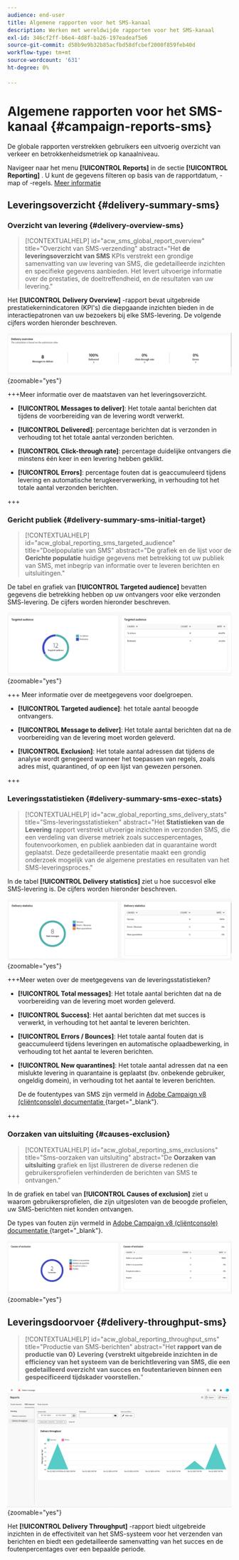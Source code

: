 ```yaml
---
audience: end-user
title: Algemene rapporten voor het SMS-kanaal
description: Werken met wereldwijde rapporten voor het SMS-kanaal
exl-id: 346cf2ff-b6e4-4d8f-ba26-197eadeaf5e6
source-git-commit: d58b9e9b32b85acfbd58dfcbef2000f859feb40d
workflow-type: tm+mt
source-wordcount: '631'
ht-degree: 0%

---
```


# Algemene rapporten voor het SMS-kanaal {#campaign-reports-sms}

De globale rapporten verstrekken gebruikers een uitvoerig overzicht van verkeer en betrokkenheidsmetriek op kanaalniveau.

Navigeer naar het menu **[!UICONTROL Reports]** in de sectie **[!UICONTROL Reporting]** . U kunt de gegevens filteren op basis van de rapportdatum, -map of -regels. [Meer informatie](global-reports.md)

## Leveringsoverzicht {#delivery-summary-sms}

### Overzicht van levering {#delivery-overview-sms}

>[!CONTEXTUALHELP]
>id="acw_sms_global_report_overview"
>title="Overzicht van SMS-verzending"
>abstract="Het **de leveringsoverzicht van SMS** KPIs verstrekt een grondige samenvatting van uw levering van SMS, die gedetailleerde inzichten en specifieke gegevens aanbieden. Het levert uitvoerige informatie over de prestaties, de doeltreffendheid, en de resultaten van uw levering."

Het **[!UICONTROL Delivery Overview]** -rapport bevat uitgebreide prestatiekernindicatoren (KPI&#39;s) die diepgaande inzichten bieden in de interactiepatronen van uw bezoekers bij elke SMS-levering. De volgende cijfers worden hieronder beschreven.

![ A screenshot van het rapport van het Overzicht van de Levering, die zeer belangrijke prestatiesindicatoren voor levering van SMS tonen.](assets/global_report_sms_delivery_overview.png){zoomable="yes"}

+++Meer informatie over de maatstaven van het leveringsoverzicht.

* **[!UICONTROL Messages to deliver]**: Het totale aantal berichten dat tijdens de voorbereiding van de levering wordt verwerkt.

* **[!UICONTROL Delivered]**: percentage berichten dat is verzonden in verhouding tot het totale aantal verzonden berichten.

* **[!UICONTROL Click-through rate]**: percentage duidelijke ontvangers die minstens één keer in een levering hebben geklikt.

* **[!UICONTROL Errors]**: percentage fouten dat is geaccumuleerd tijdens levering en automatische terugkeerverwerking, in verhouding tot het totale aantal verzonden berichten.

+++

### Gericht publiek {#delivery-summary-sms-initial-target}

>[!CONTEXTUALHELP]
>id="acw_global_reporting_sms_targeted_audience"
>title="Doelpopulatie van SMS"
>abstract="De grafiek en de lijst voor de **Gerichte populatie** huidige gegevens met betrekking tot uw publiek van SMS, met inbegrip van informatie over te leveren berichten en uitsluitingen."

De tabel en grafiek van **[!UICONTROL Targeted audience]** bevatten gegevens die betrekking hebben op uw ontvangers voor elke verzonden SMS-levering. De cijfers worden hieronder beschreven.

![ A screenshot van het gerichte rapport van het Publiek, die gegevens over ontvangers en uitsluitingen voor de leveringen van SMS tonen.](assets/global_report_sms_targeted_audience.png){zoomable="yes"}

+++ Meer informatie over de meetgegevens voor doelgroepen.

* **[!UICONTROL Targeted audience]**: het totale aantal beoogde ontvangers.

* **[!UICONTROL Message to deliver]**: Het totale aantal berichten dat na de voorbereiding van de levering moet worden geleverd.

* **[!UICONTROL Exclusion]**: Het totale aantal adressen dat tijdens de analyse wordt genegeerd wanneer het toepassen van regels, zoals adres mist, quarantined, of op een lijst van gewezen personen.

+++

### Leveringsstatistieken {#delivery-summary-sms-exec-stats}

>[!CONTEXTUALHELP]
>id="acw_global_reporting_sms_delivery_stats"
>title="Sms-leveringsstatistieken"
>abstract="Het **Statistieken van de Levering** rapport verstrekt uitvoerige inzichten in verzonden SMS, die een verdeling van diverse metriek zoals succespercentages, foutenvoorkomen, en publiek aanbieden dat in quarantaine wordt geplaatst. Deze gedetailleerde presentatie maakt een grondig onderzoek mogelijk van de algemene prestaties en resultaten van het SMS-leveringsproces."

In de tabel **[!UICONTROL Delivery statistics]** ziet u hoe succesvol elke SMS-levering is. De cijfers worden hieronder beschreven.

![ A screenshot van het rapport van de Statistieken van de Levering, die succespercentages, fouten, en quarantines voor de leveringen van SMS tonen.](assets/global_report_sms_delivery_statistics.png){zoomable="yes"}

+++Meer weten over de meetgegevens van de leveringsstatistieken?

* **[!UICONTROL Total messages]**: Het totale aantal berichten dat na de voorbereiding van de levering moet worden geleverd.

* **[!UICONTROL Success]**: Het aantal berichten dat met succes is verwerkt, in verhouding tot het aantal te leveren berichten.

* **[!UICONTROL Errors / Bounces]**: Het totale aantal fouten dat is geaccumuleerd tijdens leveringen en automatische oplaadbewerking, in verhouding tot het aantal te leveren berichten.

* **[!UICONTROL New quarantines]**: Het totale aantal adressen dat na een mislukte levering in quarantaine is geplaatst (bv. onbekende gebruiker, ongeldig domein), in verhouding tot het aantal te leveren berichten.

  De de foutentypes van SMS zijn vermeld in [ Adobe Campaign v8 (cliëntconsole) documentatie ](https://experienceleague.adobe.com/docs/campaign/campaign-v8/send/failures/delivery-failures.html#sms-quarantines){target="_blank"}.

+++

### Oorzaken van uitsluiting {#causes-exclusion}

>[!CONTEXTUALHELP]
>id="acw_global_reporting_sms_exclusions"
>title="Sms-oorzaken van uitsluiting"
>abstract="De **Oorzaken van uitsluiting** grafiek en lijst illustreren de diverse redenen die gebruikersprofielen verhinderden de berichten van SMS te ontvangen."

In de grafiek en tabel van **[!UICONTROL Causes of exclusion]** ziet u waarom gebruikersprofielen, die zijn uitgesloten van de beoogde profielen, uw SMS-berichten niet konden ontvangen.

De types van fouten zijn vermeld in [ Adobe Campaign v8 (cliëntconsole) documentatie ](https://experienceleague.adobe.com/docs/campaign/campaign-v8/send/failures/delivery-failures.html#email-error-types){target="_blank"}.

![ A screenshot van de Oorzaken van het rapport van de Uitsluiting, die redenen voor de leveringsuitsluitingen van SMS tonen.](assets/global_report_sms_causes_exclusion.png){zoomable="yes"}

## Leveringsdoorvoer {#delivery-throughput-sms}

>[!CONTEXTUALHELP]
>id="acw_global_reporting_throughput_sms"
>title="Productie van SMS-berichten"
>abstract="Het **rapport van de productie van 0} Levering {verstrekt uitgebreide inzichten in de efficiency van het systeem van de berichtlevering van SMS, die een gedetailleerd overzicht van succes en foutentarieven binnen een gespecificeerd tijdskader voorstellen.**"

![ A screenshot van het rapport van de Output van de Levering, die succes en foutenpercentages voor de leveringen van SMS in tijd tonen.](assets/global_report_sms_delivery_throughput.png){zoomable="yes"}

Het **[!UICONTROL Delivery Throughput]** -rapport biedt uitgebreide inzichten in de effectiviteit van het SMS-systeem voor het verzenden van berichten en biedt een gedetailleerde samenvatting van het succes en de foutenpercentages over een bepaalde periode.